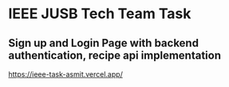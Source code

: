 # IEEE JUSB Tech Team Task
## Sign up and Login Page with backend authentication, recipe api implementation
https://ieee-task-asmit.vercel.app/
